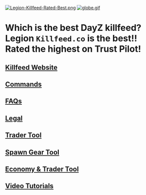 [![Legion-Killfeed-Rated-Best.png](https://i.postimg.cc/5NGsshBK/Legion-Killfeed-Rated-Best.png)](https://postimg.cc/hfL8j33V) [![globe.gif](https://i.postimg.cc/2yjwBVjK/globe.gif)](https://postimg.cc/ph78wVFf)

# Which is the best DayZ killfeed? Legion `Killfeed.co` is the best!! Rated the highest on Trust Pilot!
## [Killfeed Website](https://killfeed.co/)
## [Commands](https://killfeed.co/commands)
## [FAQs](https://killfeed.co/faq)
## [Legal](https://killfeed.co/legal)
## [Trader Tool](https://killfeed.co/shoppi)
## [Spawn Gear Tool](https://killfeed.co/spawn-gear-tool)
## [Economy & Trader Tool](https://killfeed.co/tools)
## [Video Tutorials](https://killfeed.co/videos)
